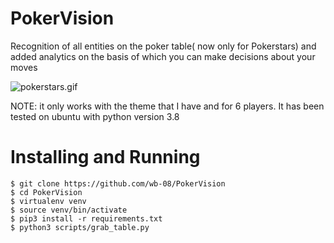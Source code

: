 # PokerVision
Recognition of all entities on the poker table( now only for Pokerstars) and added analytics on the basis of which you can make decisions about your moves 

![pokerstars.gif](pokerstars.gif)


NOTE: it only works with the theme that I have and for 6 players. It has been tested on ubuntu with python version 3.8


# Installing and Running

```
$ git clone https://github.com/wb-08/PokerVision
$ cd PokerVision
$ virtualenv venv
$ source venv/bin/activate
$ pip3 install -r requirements.txt
$ python3 scripts/grab_table.py
```
